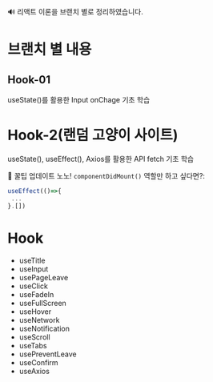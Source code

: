 🔊 리액트 이론을 브랜치 별로 정리하였습니다.

# 브랜치 별 내용 

## Hook-01 
useState()를 활용한 Input onChage 기초 학습

# Hook-2(랜덤 고양이 사이트)
useState(), useEffect(), Axios를 활용한 API fetch 기초 학습

🍯 꿀팁
업데이트 노노! `componentDidMount()` 역할만 하고 싶다면?:
```js
useEffect(()=>{
 ...
}.[])
```

# Hook
- useTitle
- useInput
- usePageLeave
- useClick
- useFadeIn
- useFullScreen
- useHover
- useNetwork
- useNotification
- useScroll
- useTabs
- usePreventLeave
- useConfirm
- useAxios
 